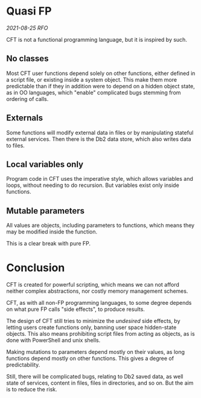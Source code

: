 
# Quasi FP

*2021-08-25 RFO*

CFT is not a functional programming language, but it is inspired 
by such.

## No classes

Most CFT user functions depend solely on other functions, either defined
in a script file, or existing inside a system object. This make them
more predictable than if they in addition were to depend on a 
hidden object state, as in OO languages, which "enable" complicated
bugs stemming from ordering of calls.  

## Externals

Some functions will modify external data in files or by manipulating
stateful external services. Then there is the Db2 data store, 
which also writes data to files.  

## Local variables only

Program code in CFT uses the imperative style, which allows variables
and loops, without needing to do recursion. But variables exist only
inside functions.

## Mutable parameters

All values are objects, including parameters to functions, which means
they may be modified inside the function.

This is a clear break with pure FP.

# Conclusion

CFT is created for powerful scripting, which means we can not 
afford neither complex abstractions, nor costly memory management
schemes.  

CFT, as with all non-FP programming languages, to some degree depends on what pure 
FP calls "side effects", to produce results. 

The design of CFT still tries to minimize the *undesired* side effects, by
letting users create functions only, banning user space hidden-state
objects. This also means prohibiting script files from acting
as objects, as is done with PowerShell and unix shells.

Making mutations to parameters depend mostly on their values, as long 
functions depend mostly on other functions. This gives a degree of
predictability.

Still, there will be complicated bugs, relating to Db2 saved
data, as well state of services, content in files, files in directories,
and so on. But the aim is to reduce the risk.

